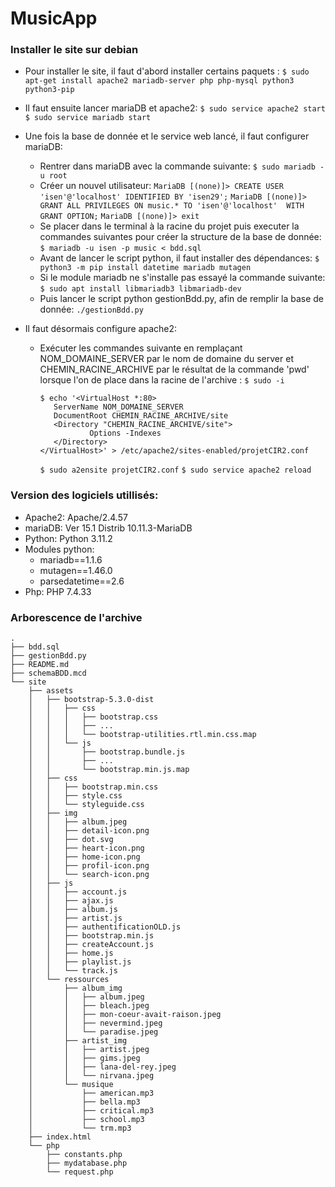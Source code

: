 # MusicApp

### Installer le site sur debian

- Pour installer le site, il faut d'abord installer certains paquets :
    `$ sudo apt-get install apache2 mariadb-server php php-mysql python3 python3-pip`
- Il faut ensuite lancer mariaDB et apache2:
    `$ sudo service apache2 start`
    `$ sudo service mariadb start`

- Une fois la base de donnée et le service web lancé, il faut configurer mariaDB:
    - Rentrer dans mariaDB avec la commande suivante:
        `$ sudo mariadb -u root`
    - Créer un nouvel utilisateur:
    `MariaDB [(none)]> CREATE USER 'isen'@'localhost' IDENTIFIED BY 'isen29';`
    `MariaDB [(none)]> GRANT ALL PRIVILEGES ON music.* TO 'isen'@'localhost'  WITH GRANT OPTION;`
    `MariaDB [(none)]> exit`
    - Se placer dans le terminal à la racine du projet puis executer la commandes suivantes pour créer la structure de la base de donnée:
    `$ mariadb -u isen -p music < bdd.sql`
    - Avant de lancer le script python, il faut installer des dépendances:
    `$ python3 -m pip install datetime mariadb mutagen`
    - Si le module mariadb ne s'installe pas essayé la commande suivante:
    `$ sudo apt install libmariadb3 libmariadb-dev`
    - Puis lancer le script python gestionBdd.py, afin de remplir la base de donnée:
    `./gestionBdd.py`
- Il faut désormais configure apache2:
    - Exécuter les commandes suivante en remplaçant NOM_DOMAINE_SERVER par le nom de domaine du server et CHEMIN_RACINE_ARCHIVE par le résultat de la commande 'pwd' lorsque l'on de place dans la racine de l'archive :
    `$ sudo -i`
         ```
        $ echo '<VirtualHost *:80>
            ServerName NOM_DOMAINE_SERVER
            DocumentRoot CHEMIN_RACINE_ARCHIVE/site
            <Directory "CHEMIN_RACINE_ARCHIVE/site">
                    Options -Indexes
            </Directory>
        </VirtualHost>' > /etc/apache2/sites-enabled/projetCIR2.conf
        ```
        `$ sudo a2ensite projetCIR2.conf`
        `$ sudo service apache2 reload`

### Version des logiciels utillisés:

- Apache2: Apache/2.4.57
- mariaDB: Ver 15.1 Distrib 10.11.3-MariaDB
- Python: Python 3.11.2
- Modules python:
    - mariadb==1.1.6
    - mutagen==1.46.0
    - parsedatetime==2.6
- Php: PHP 7.4.33

### Arborescence de l'archive

```
.
├── bdd.sql
├── gestionBdd.py
├── README.md
├── schemaBDD.mcd
└── site
    ├── assets
    │   ├── bootstrap-5.3.0-dist
    │   │   ├── css
    │   │   │   ├── bootstrap.css
    │   │   │   ├── ...
    │   │   │   └── bootstrap-utilities.rtl.min.css.map
    │   │   └── js
    │   │       ├── bootstrap.bundle.js
    │   │       ├── ...
    │   │       └── bootstrap.min.js.map
    │   ├── css
    │   │   ├── bootstrap.min.css
    │   │   ├── style.css
    │   │   └── styleguide.css
    │   ├── img
    │   │   ├── album.jpeg
    │   │   ├── detail-icon.png
    │   │   ├── dot.svg
    │   │   ├── heart-icon.png
    │   │   ├── home-icon.png
    │   │   ├── profil-icon.png
    │   │   └── search-icon.png
    │   ├── js
    │   │   ├── account.js
    │   │   ├── ajax.js
    │   │   ├── album.js
    │   │   ├── artist.js
    │   │   ├── authentificationOLD.js
    │   │   ├── bootstrap.min.js
    │   │   ├── createAccount.js
    │   │   ├── home.js
    │   │   ├── playlist.js
    │   │   └── track.js
    │   └── ressources
    │       ├── album_img
    │       │   ├── album.jpeg
    │       │   ├── bleach.jpeg
    │       │   ├── mon-coeur-avait-raison.jpeg
    │       │   ├── nevermind.jpeg
    │       │   └── paradise.jpeg
    │       ├── artist_img
    │       │   ├── artist.jpeg
    │       │   ├── gims.jpeg
    │       │   ├── lana-del-rey.jpeg
    │       │   └── nirvana.jpeg
    │       └── musique
    │           ├── american.mp3
    │           ├── bella.mp3
    │           ├── critical.mp3
    │           ├── school.mp3
    │           └── trm.mp3
    ├── index.html
    └── php
        ├── constants.php
        ├── mydatabase.php
        └── request.php
```

